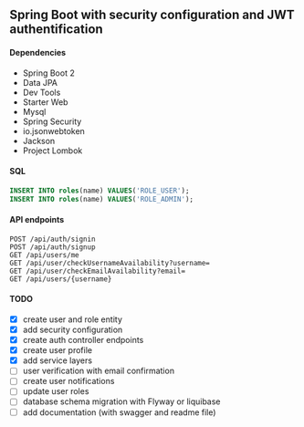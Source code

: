 ## Spring Boot with security configuration and JWT authentification
#### Dependencies
* Spring Boot 2
* Data JPA
* Dev Tools
* Starter Web
* Mysql
* Spring Security
* io.jsonwebtoken
* Jackson
* Project Lombok

#### SQL
```sql
INSERT INTO roles(name) VALUES('ROLE_USER');
INSERT INTO roles(name) VALUES('ROLE_ADMIN');
```

#### API endpoints
```$xslt
POST /api/auth/signin
POST /api/auth/signup
GET /api/users/me
GET /api/user/checkUsernameAvailability?username=
GET /api/user/checkEmailAvailability?email=
GET /api/users/{username}
```
#### TODO
- [x] create user and role entity
- [x] add security configuration
- [x] create auth controller endpoints
- [x] create user profile
- [x] add service layers
- [ ] user verification with email confirmation
- [ ] create user notifications
- [ ] update user roles
- [ ] database schema migration with Flyway or liquibase
- [ ] add documentation (with swagger and readme file)